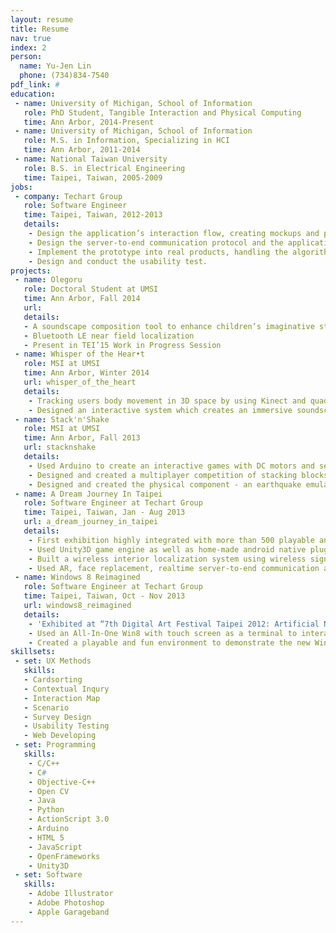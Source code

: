 ```yaml
---
layout: resume
title: Resume
nav: true
index: 2
person:
  name: Yu-Jen Lin
  phone: (734)834-7540
pdf_link: #
education:
 - name: University of Michigan, School of Information
   role: PhD Student, Tangible Interaction and Physical Computing
   time: Ann Arbor, 2014-Present
 - name: University of Michigan, School of Information 
   role: M.S. in Information, Specializing in HCI 
   time: Ann Arbor, 2011-2014 
 - name: National Taiwan University 
   role: B.S. in Electrical Engineering
   time: Taipei, Taiwan, 2005-2009
jobs:
 - company: Techart Group
   role: Software Engineer
   time: Taipei, Taiwan, 2012-2013
   details:
    - Design the application’s interaction flow, creating mockups and prototypes to communicate design ideas with stakeholders and co-workers.
    - Design the server-to-end communication protocol and the application architecture.
    - Implement the prototype into real products, handling the algorithm and programming part.
    - Design and conduct the usability test.
projects:
 - name: Olegoru
   role: Doctoral Student at UMSI
   time: Ann Arbor, Fall 2014
   url:
   details:
   - A soundscape composition tool to enhance children’s imaginative storytelling with tangible objects
   - Bluetooth LE near field localization
   - Present in TEI’15 Work in Progress Session 
 - name: Whisper of the Hear•t
   role: MSI at UMSI
   time: Ann Arbor, Winter 2014
   url: whisper_of_the_heart 
   details:
    - Tracking users body movement in 3D space by using Kinect and quadraphonic speakers.
    - Designed an interactive system which creates an immersive soundscape and tangible environment for visual-impaired people to explore a traditional 2D painting.
 - name: Stack'n'Shake
   role: MSI at UMSI
   time: Ann Arbor, Fall 2013
   url: stacknshake
   details:
    - Used Arduino to create an interactive games with DC motors and several sensors.
    - Designed and created a multiplayer competition of stacking blocks in whole new experience.
    - Designed and created the physical component - an earthquake emulator for wood blocks.
 - name: A Dream Journey In Taipei
   role: Software Engineer at Techart Group
   time: Taipei, Taiwan, Jan - Aug 2013
   url: a_dream_journey_in_taipei
   details:
    - First exhibition highly integrated with more than 500 playable android smartphones (Open from Aug 2013 to Sep 2014).
    - Used Unity3D game engine as well as home-made android native plugins.
    - Built a wireless interior localization system using wireless signal only.
    - Used AR, face replacement, realtime server-to-end communication and synchronization, and NFC technique.
 - name: Windows 8 Reimagined
   role: Software Engineer at Techart Group
   time: Taipei, Taiwan, Oct - Nov 2013
   url: windows8_reimagined
   details:
    - 'Exhibited at “7th Digital Art Festival Taipei 2012: Artificial Nature”'
    - Used an All-In-One Win8 with touch screen as a terminal to interact with the virtual world in the exhibition room.
    - Created a playable and fun environment to demonstrate the new Win8 UI and features to visitors.
skillsets:
 - set: UX Methods
   skills: 
   - Cardsorting
   - Contextual Inqury
   - Interaction Map
   - Scenario
   - Survey Design
   - Usability Testing
   - Web Developing
 - set: Programming
   skills:
    - C/C++
    - C#
    - Objective-C++
    - Open CV
    - Java
    - Python
    - ActionScript 3.0
    - Arduino
    - HTML 5
    - JavaScript
    - OpenFrameworks
    - Unity3D
 - set: Software
   skills:
    - Adobe Illustrator
    - Adobe Photoshop
    - Apple Garageband
---
```


